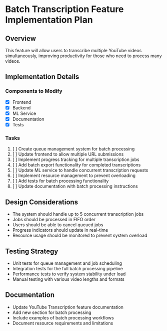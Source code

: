 # Batch Transcription Feature Implementation Plan

## Overview

This feature will allow users to transcribe multiple YouTube videos simultaneously, improving productivity for those who need to process many videos.

## Implementation Details

### Components to Modify

- [x] Frontend
- [x] Backend
- [x] ML Service
- [x] Documentation
- [x] Tests

### Tasks

1. [ ] Create queue management system for batch processing
2. [ ] Update frontend to allow multiple URL submissions
3. [ ] Implement progress tracking for multiple transcription jobs
4. [ ] Add batch export functionality for completed transcriptions
5. [ ] Update ML service to handle concurrent transcription requests
6. [ ] Implement resource management to prevent overloading
7. [ ] Add tests for batch processing functionality
8. [ ] Update documentation with batch processing instructions

## Design Considerations

- The system should handle up to 5 concurrent transcription jobs
- Jobs should be processed in FIFO order
- Users should be able to cancel queued jobs
- Progress indicators should update in real-time
- Resource usage should be monitored to prevent system overload

## Testing Strategy

- Unit tests for queue management and job scheduling
- Integration tests for the full batch processing pipeline
- Performance tests to verify system stability under load
- Manual testing with various video lengths and formats

## Documentation

- Update YouTube Transcription feature documentation
- Add new section for batch processing
- Include examples of batch processing workflows
- Document resource requirements and limitations